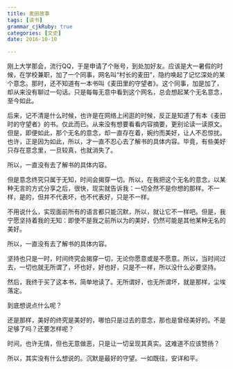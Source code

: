 ```yaml
---
title: 麦田故事 
tags: [读书]
grammar_cjkRuby: true
categories: [文史]
date: 2016-10-10

---
```





刚上大学那会，流行QQ，于是申请了个账号，到处加好友。应该是大一暑假的时候，在学校兼职，加了一个同事，网名叫“村长的麦田”，隐约唤起了记忆深处的某个意念。那时，还不知道有一本书叫《麦田里的守望者》。这个同事，加是加了，却从来没有聊过一句话。只是每每无意中看到这个网名，总会想起某个无名意念，至今如此。

后来，记不清是什么时候，也许是在网络上闲逛的时候，反正是知道了有本《麦田时的守望者》的书。仅此而已。从来没有想要看看内容摘要，更别论读一读原文。但是，即便如此，那个无名的意念，却一直存在着，婉约而美好，让人不忍惊扰。也许，正是因为如此，所以，才一直不忍心去了解书的具体内容。毕竟，有些美好只存在意念里，一旦较真，也就消失了。

所以，一直没有去了解书的具体内容。

但是意念终究只属于无知，时间会揭穿一切。所以，在我把这个无名的意念，以某种无言的方式分享之后，很快，现实就告诉我：一切全然不是你想的那样。不一样，是的，但并不代表坏，也不代表好，只是不一样。

不用说什么，实现面前所有的语言都只能沉默，所以，就让它不一样吧。但是，我宁愿坚持着我的无知：即使不是我之前所以为的美好，仍然可能是其他某种无名的美好。

所以，一直没有去了解书的具体内容。

坚持也只是一时，时间终究会揭穿一切，无论你愿意或是不愿意。所以，当时间过去，一切也就无所谓了，坏也好，好也好，只是不一样，所以没什么必要坚持。

然后，我终于买了这本书，简单地读了。无所谓好，也无所谓坏，就是那样，尘埃落定。

到底想说点什么呢？

还是那样，美好的终究是美好的，哪怕只是过去的意念，那也是曾经美好的。不是足够了吗？还要怎样呢？

时间，也许无情，但也无意做恶，只是让一切呈现其真实。这难道不应该赞扬？

所以，其实没有什么想说的。沉默是最好的守望。一如既往，安详和平。
